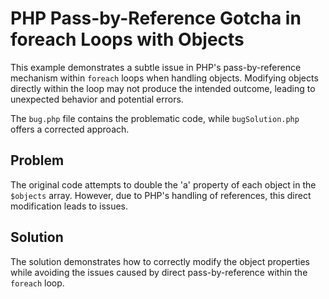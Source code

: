 # PHP Pass-by-Reference Gotcha in foreach Loops with Objects

This example demonstrates a subtle issue in PHP's pass-by-reference mechanism within `foreach` loops when handling objects.  Modifying objects directly within the loop may not produce the intended outcome, leading to unexpected behavior and potential errors.

The `bug.php` file contains the problematic code, while `bugSolution.php` offers a corrected approach.

## Problem

The original code attempts to double the 'a' property of each object in the `$objects` array. However, due to PHP's handling of references, this direct modification leads to issues.

## Solution

The solution demonstrates how to correctly modify the object properties while avoiding the issues caused by direct pass-by-reference within the `foreach` loop.